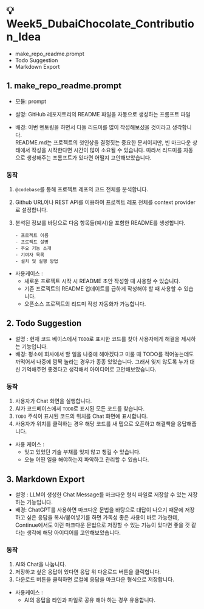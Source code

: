 # 💡 Week5_DubaiChocolate_Contribution_Idea

- make_repo_readme.prompt
- Todo Suggestion
- Markdown Export

## 1. make_repo_readme.prompt

- 모듈: prompt
- 설명: GitHub 레포지토리의 README 파일을 자동으로 생성하는 프롬프트 파일

- 배경:
  이번 멘토링을 하면서 다들 리드미를 많이 작성해보셨을 것이라고 생각합니다.  
  README.md는 프로젝트의 첫인상을 결정짓는 중요한 문서이지만, 빈 마크다운 상태에서 작성을 시작한다면 시간이 많이 소요될 수 있습니다.
  따라서 리드미를 자동으로 생성해주는 프롬프트가 있다면 어떨지 고안해보았습니다.

### 동작

1. `@codebase`를 통해 프로젝트 레포의 코드 전체를 분석합니다.
2. Github URL이나 REST API를 이용하여 프로젝트 레포 전체를 context provider로 설정합니다.
3. 분석된 정보를 바탕으로 다음 항목들(예시)을 포함한 README를 생성합니다.

   ```
   - 프로젝트 이름
   - 프로젝트 설명
   - 주요 기능 소개
   - 기여자 목록
   - 설치 및 실행 방법
   ```

- 사용케이스 :
  - 새로운 프로젝트 시작 시 README 초안 작성할 때 사용할 수 있습니다.
  - 기존 프로젝트의 README 업데이트를 급하게 작성해야 할 때 사용할 수 있습니다.
  - 오픈소스 프로젝트의 리드미 작성 자동화가 가능합니다.



## 2. Todo Suggestion

- 설명 : 현재 코드 베이스에서 `TODO`로 표시한 코드를 찾아 사용자에게 해결을 제시하는 기능입니다.   
- 배경:
  평소에 회사에서 할 일을 나중에 해야겠다고 미룰 때 TODO를 적어놓는데도 까먹어서 나중에 깜짝 놀라는 경우가 종종 있었습니다. 그래서 잊지 않도록 누가 대신 기억해주면 좋겠다고 생각해서 아이디어로 고안해보았습니다.

### 동작
  1. 사용자가 Chat 화면을 실행합니다. 
  2. AI가 코드베이스에서 `TODO`로 표시된 모든 코드를 찾습니다.
  3. `TODO` 주석이 표시된 코드의 위치를 Chat 화면에 표시합니다. 
  4. 사용자가 위치를 클릭하는 경우 해당 코드를 새 탭으로 오픈하고 해결책을 응답해줍니다. 

- 사용 케이스 : 
  - 잊고 있었던 기술 부채를 잊지 않고 챙길 수 있습니다.
  - 오늘 어떤 일을 해야하는지 파악하고 관리할 수 있습니다.

## 3. Markdown Export

- 설명 : LLM이 생성한 Chat Message를 마크다운 형식 파일로 저장할 수 있는 저장하는 기능입니다.  
- 배경:
  ChatGPT를 사용하면 마크다운 문법을 바탕으로 대답이 나오기 때문에 저장하고 싶은 응답을 복사/붙여넣기를 하면 가독성 좋은 사용이 바로 가능한데, Continue에서도 이런 마크다운 문법으로 저장할 수 있는 기능이 있다면 좋을 것 같다는 생각에 해당 아이디어를 고안해보았습니다.

### 동작
  1. AI와 Chat을 나눕니다. 
  2. 저장하고 싶은 응답이 있다면 응답 위 다운로드 버튼을 클릭합니다. 
  3. 다운로드 버튼을 클릭하면 로컬에 응답을 마크다운 형식으로 저장합니다.

- 사용케이스 : 
  - AI의 응답을 타인과 파일로 공유 해야 하는 경우 유용합니다.